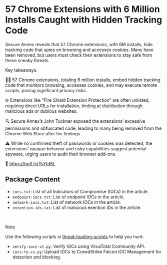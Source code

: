 # 57 Chrome Extensions with 6 Million Installs Caught with Hidden Tracking Code

Secure Annex reveals that 57 Chrome extensions, with 6M installs, hide tracking code that spies on browsing and accesses cookies. Many have been removed, but users must check their extensions to stay safe from these sneaky threats.

Key takeaways:

🕵️‍♂️ 57 Chrome extensions, totaling 6 million installs, embed hidden tracking code that monitors browsing, accesses cookies, and may execute remote scripts, posing significant privacy risks.

🌐 Extensions like “Fire Shield Extension Protection” are often unlisted, requiring direct URLs for installation, hinting at distribution through malicious ads or dubious websites.

🔍 Secure Annex’s John Tuckner exposed the extensions’ excessive permissions and obfuscated code, leading to many being removed from the Chrome Web Store after his findings.

⚠️ While no confirmed theft of passwords or cookies was detected, the extensions’ opaque behavior and risky capabilities suggest potential spyware, urging users to audit their browser add-ons.

🔗 https://buff.ly/YsYtd8L

## Package Content

- `iocs.txt`: List of all Indicators of Compromise (IOCs) in the article.
- `endpoint-iocs.txt`: List of endpoint IOCs in the article.
- `network-iocs.txt`: List of network IOCs in the article.
- `extention-ids.txt`: List of malicious exention IDs in the article.

<br>

> [!NOTE]
> Use the following scripts in [threat-hunting-scripts](../../threat-hunting-scripts/) to help you hunt:
>
> - `verify-iocs-vt.py`: Verify IOCs using VirusTotal Community API.
> - `iocs-to-cs.py`: Upload IOCs to CrowdStrike Falcon IOC Management for detection and blocking.
